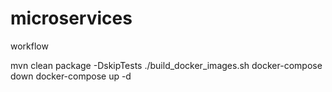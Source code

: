 # microservices

workflow

mvn clean package -DskipTests
./build_docker_images.sh
docker-compose down
docker-compose up -d

